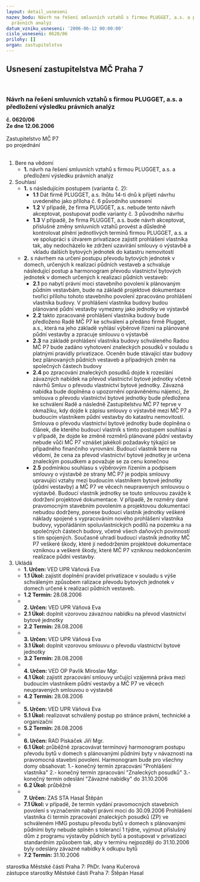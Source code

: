 ```yaml
---
layout: detail_usneseni
nazev_bodu: Návrh na řešení smluvních vztahů s firmou PLUGGET, a.s. a předložení výsledku
  právních analýz
datum_vzniku_usneseni: '2006-06-12 00:00:00'
cislo_usneseni: 0620/06
prilohy: []
organ: zastupitelstvo
---
```

<div id="ucUsn_pList" class="usn">
	<span><h2>Usnesení zastupitelstva MČ Praha 7 </h2>
<br></span><div class="standBody">
<span><h3>Návrh na řešení smluvních vztahů s firmou PLUGGET, a.s. a předložení výsledku právních analýz</h3></span><div class="center">
		<strong>č. 0620/06</strong><br>
	</div>
<div class="center">
		<strong>Ze dne 12.06.2006</strong><br><br>
	</div>Zastupitelstvo MČ P7<br> po projednání<br><br><ol>
<li>Bere na vědomí<ul><li>
<strong>1.</strong> návrh na řešení smluvních vztahů s firmou PLUGGET, a.s. a předložení výsledku právních analýz</li></ul>
</li>
<li>Souhlasí<ul>
<li>
<strong>1.</strong> s následujícím postupem (varianta č. 2):<ul>
<li>
<strong>1.1</strong> Dát firmě PLUGGET, a.s. lhůtu 14-ti dnů k přijetí návrhu uvedeného jako příloha č. 6 původního usnesení</li>
<li>
<strong>1.2</strong> V případě, že firma PLUGGET, a.s. nebude tento návrh akceptovat, postupovat podle varianty č. 3 původního návrhu</li>
<li>
<strong>1.3</strong> V případě, že firma PLUGGET, a.s. bude návrh akceptovat, příslušné změny smluvních vztahů provést a důsledně kontrolovat plnění jednotlivých termínů firmou PLUGGET, a.s. a ve spolupráci s útvarem privatizace zajistit prohlášení vlastníka tak, aby nedocházelo ke zdržení uzavírání smlouvy o výstavbě a vkladu dalších bytových jednotek do katastru nemovitostí</li>
</ul>
</li>
<li>
<strong>2.</strong> s návrhem na určení postupu převodu bytových jednotek v domech, určených k realizaci půdních vestaveb a schvaluje následující postup a harmonogram převodu vlastnictví bytových jednotek v domech určených k realizaci půdních vestaveb:<ul>
<li>
<strong>2.1</strong> po nabytí právní moci stavebního povolení k plánovaným půdním vestavbám, bude na základě projektové dokumentace tvořící přílohu tohoto stavebního povolení zpracováno prohlášení vlastníka budovy. V prohlášení vlastníka budovy budou plánované půdní vestavby vymezeny jako jednotky ve výstavbě</li>
<li>
<strong>2.2</strong> takto zpracované prohlášení vlastníka budovy bude předloženo Radě MČ P7 ke schválení a předáno firmě Plugget, a.s., která na jeho základě vyhlásí výběrové řízení na plánované půdní vestavby a zpracuje smlouvu o výstavbě</li>
<li>
<strong>2.3</strong> na základě prohlášení vlastníka budovy schváleného Radou MČ P7 bude zadáno vyhotovení znaleckých posudků v souladu s platnými pravidly privatizace. Oceněn bude stávající stav budovy bez plánovaných půdních vestaveb a případných změn na společných částech budovy</li>
<li>
<strong>2.4</strong> po zpracování znaleckých posudků dojde k rozeslání závazných nabídek na převod vlastnictví bytové jednotky včetně návrhů Smluv o převodu vlastnictví bytové jednotky. Závazná nabídka bude doplněna o upozornění oprávněnému nájemci, že smlouva o převodu vlastnictví bytové jednotky bude předložena ke schválení Radě a následně Zastupitelstvu MČ P7 teprve v okmažiku, kdy dojde k zápisu smlouvy o výstavbě mezi MČ P7 a budoucím vlastníkem půdní vestavby do katastru nemovitostí.  Smlouva o převodu vlastnictví bytové jednotky bude doplněna o článek, dle kterého budoucí vlastník s tímto postupem souhlasí a v případě, že dojde ke změně rozměrů plánované půdní vestavby nebude vůči MČ P7 vznášet jakékoli požadavky týkající se případného finančního vyrovnání. Budoucí vlastník bere na vědomí, že cena za převod vlastnictví bytové jednotky je určena znaleckým posudkem a považuje se za cenu konečnou</li>
<li>
<strong>2.5</strong> podmínkou souhlasu s výběrovým řízením a podpisem smlouvy o výstavbě ze strany MČ P7 je podpis smlouvy upravující vztahy mezi budoucím vlastníkem bytové jednotky (půdní vestavby) a MČ P7 ve věcech neupravených smlouvou o výstavbě. Budoucí vlastník jednotky se touto smlouvou zaváže k dodržení projektové dokumentace. V případě, že rozměry dané pravomocným stavebním povolením a projektovou dokumentací nebudou dodrženy, ponese budoucí vlastník jednotky veškeré náklady spojené s vypracováním nového prohlášení vlastníka budovy, vypořádáním spoluvlastnických podílů na pozemku a na společných částech budovy, včetně všech daňových povinností s tím spojených. Současně uhradí budoucí vlastník jednotky MČ P7 veškeré škody, které jí nedodržením projektové dokumentace vzniknou a veškeré škody, které MČ P7 vzniknou nedokončením realizace půdní vestavby. </li>
</ul>
</li>
</ul>
</li>
<li>Ukládá<ul>
<li>
<strong>1. Určen: </strong>VED UPR Váňová Eva</li>
<li>
<strong>1.1 Úkol: </strong>zajistit doplnění pravidel privatizace v souladu s výše schváleným způsobem ralizace převodu bytových jednotek v domech určené k realizaci půdních vestaveb.</li>
<li>
<strong>1.2 Termín: </strong>28.08.2006</li>
<li>
<strong><br>2. Určen: </strong>VED UPR Váňová Eva</li>
<li>
<strong>2.1 Úkol: </strong>doplnit vzorovou závaznou nabídku na převod vlastnictví bytové jednotky</li>
<li>
<strong>2.2 Termín: </strong>28.08.2006</li>
<li>
<strong><br>3. Určen: </strong>VED UPR Váňová Eva</li>
<li>
<strong>3.1 Úkol: </strong>doplnit vzorovou smlouvu o převodu vlastnictví bytové jednotky</li>
<li>
<strong>3.2 Termín: </strong>28.08.2006</li>
<li>
<strong><br>4. Určen: </strong>VED OP Pavlík Miroslav Mgr.</li>
<li>
<strong>4.1 Úkol: </strong>zajistit zpracování smlouvy určující vzájemná práva mezi budoucím vlastníkem půdní vestavby a MČ P7 ve věcech neupravených smlouvou o výstavbě</li>
<li>
<strong>4.2 Termín: </strong>28.08.2006</li>
<li>
<strong><br>5. Určen: </strong>VED UPR Váňová Eva</li>
<li>
<strong>5.1 Úkol: </strong>realizovat schválený postup po stránce právní, technické a organizační</li>
<li>
<strong>5.2 Termín: </strong>28.08.2006</li>
<li>
<strong><br>6. Určen: </strong>RAD Piskáček Jiří Mgr.</li>
<li>
<strong>6.1 Úkol: </strong>průběžně zpracovávat termínový harmonogram postupu převodu bytů v domech s plánovanými půdními byty v návaznosti na pravomocná stavební povolení. Harmonogram bude pro všechny domy obsahovat:  1.- konečný termín zpracování "Prohlášení vlastníka" 2.- konečný termín zpracování "Znaleckých posudků" 3.- konečný termín odeslání "Závazné nabídky" do 31.10.2006</li>
<li>
<strong>6.2 Úkol: </strong>průběžně</li>
<li>
<strong><br>7. Určen: </strong>ZAS STA Hasal Štěpán</li>
<li>
<strong>7.1 Úkol: </strong>v případě, že termín vydání pravomocných stavebních povolení s vyznačením nabytí právní moci do 30.09.2006 Prohlášení vlastníka či termín zpracování znaleckých posudků (ZP) ve schváleném HMG postupu převodu bytů v domech s plánovanými půdními byty nebude splněn s tolerancí 1 týdne, vyjmout příslušný dům z programu výstavby půdních bytů a postupovat v privatizaci standardním způsobem tak, aby v termínu nejpozději do 31.10.2006 byly odeslány závazné nabídky k odkupu bytů</li>
<li>
<strong>7.2 Termín: </strong>31.10.2006</li>
</ul>
</li>
</ol>starostka Městské části Praha 7: PhDr. Ivana Kučerová<br>zástupce starostky Městské části Praha 7: Štěpán Hasal
</div>
</div>